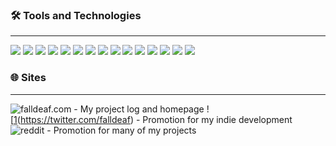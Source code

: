 ### 🛠 Tools and Technologies
---
![](https://img.shields.io/badge/code-Javascript-informational?style=flat&logo=javascript&logoColor=white&color=2bbc8a)
![](https://img.shields.io/badge/code-C_Sharp-informational?style=flat&logo=csharp&logoColor=white&color=2bbc8a)
![](https://img.shields.io/badge/code-Python-informational?style=flat&logo=python&logoColor=white&color=2bbc8a)
![](https://img.shields.io/badge/os-Linux-informational?style=flat&logo=linux&logoColor=white&color=54d5fd)
![](https://img.shields.io/badge/os-Windows-informational?style=flat&logo=windows&logoColor=white&color=54d5fd)
![](https://img.shields.io/badge/editor-VSCode-informational?style=flat&logo=visualstudiocode&logoColor=white&color=e379c6)
![](https://img.shields.io/badge/tools-Blender-informational?style=flat&logo=blender&logoColor=white&color=664dac)
![](https://img.shields.io/badge/tools-Unity3D-informational?style=flat&logo=unity&logoColor=white&color=664dac)
![](https://img.shields.io/badge/tools-ThreeJS-informational?style=flat&logo=three.js&logoColor=white&color=664dac)
![](https://img.shields.io/badge/tools-Processing-informational?style=flat&logo=processingfoundation&logoColor=white&color=664dac)
![](https://img.shields.io/badge/tools-Node.js-informational?style=flat&logo=node.js&logoColor=white&color=664dac)
![](https://img.shields.io/badge/tools-React-informational?style=flat&logo=react&logoColor=white&color=664dac)
![](https://img.shields.io/badge/tools-AWS-informational?style=flat&logo=amazonaws&logoColor=white&color=664dac)
![](https://img.shields.io/badge/tools-MySQL-informational?style=flat&logo=mysql&logoColor=white&color=664dac)
![](https://img.shields.io/badge/tools-MongoDB-informational?style=flat&logo=mongodb&logoColor=white&color=664dac)


### 🌐 Sites
---
![falldeaf.com](https://falldeaf.com) - My project log and homepage
![[1][1.2](https://twitter.com/falldeaf) - Promotion for my indie development
![reddit](https://reddit.com/user/falldeaf) - Promotion for many of my projects

[1.2]: http://i.imgur.com/wWzX9uB.png (twitter icon without padding)
<!--
**falldeaf/falldeaf** is a ✨ _special_ ✨ repository because its `README.md` (this file) appears on your GitHub profile.

Here are some ideas to get you started:

https://dev.to/martinheinz/build-a-stunning-readme-for-your-github-profile-5dkn

- 🔭 I’m currently working on ...
- 🌱 I’m currently learning ...
- 👯 I’m looking to collaborate on ...
- 🤔 I’m looking for help with ...
- 💬 Ask me about ...
- 📫 How to reach me: ...
- 😄 Pronouns: ...
- ⚡ Fun fact: ...
-->
